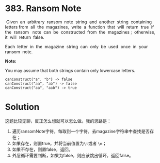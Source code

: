 # 383. Ransom Note

 Given  an  arbitrary  ransom  note  string  and  another  string  containing  letters from  all  the  magazines,  write  a  function  that  will  return  true  if  the  ransom   note  can  be  constructed  from  the  magazines ;  otherwise,  it  will  return  false.   

Each  letter  in  the  magazine  string  can  only  be  used  once  in  your  ransom  note.

**Note:**

You may assume that both strings contain only lowercase letters.

	canConstruct("a", "b") -> false
	canConstruct("aa", "ab") -> false
	canConstruct("aa", "aab") -> true

# Solution

这题比较无聊，反正怎么想就可以怎么做。我的思路是：

1. 遍历ransomNote字符，每取到一个字符，去magazine字符串中查找是否存在；
2. 如果存在，则置true，并将当前值置为`\t`或者 `\n`；
3. 如果不存在，则置false，返回。
4. 外层循环需要判断，如果为false，则应该跳出循环，返回false。